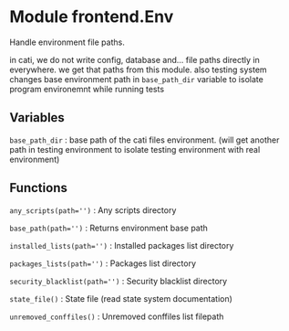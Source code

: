 Module frontend.Env
===================
Handle environment file paths.

in cati, we do not write config, database and... file paths directly in everywhere.
we get that paths from this module.
also testing system changes base environment path in `base_path_dir` variable
to isolate program environemnt while running tests

Variables
---------

    
`base_path_dir`
:   base path of the cati files environment.
    (will get another path in testing environment to isolate testing environment with real environment)

Functions
---------

    
`any_scripts(path='')`
:   Any scripts directory

    
`base_path(path='')`
:   Returns environment base path

    
`installed_lists(path='')`
:   Installed packages list directory

    
`packages_lists(path='')`
:   Packages list directory

    
`security_blacklist(path='')`
:   Security blacklist directory

    
`state_file()`
:   State file (read state system documentation)

    
`unremoved_conffiles()`
:   Unremoved conffiles list filepath
